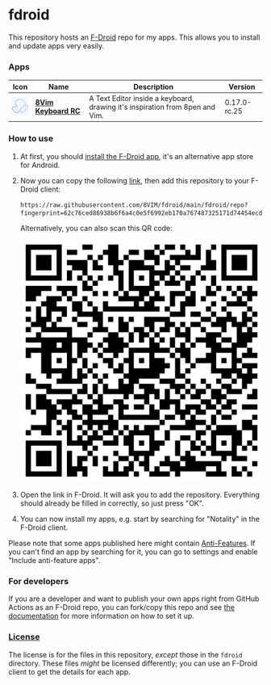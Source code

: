 # fdroid
This repository hosts an [F-Droid](https://f-droid.org/) repo for my apps. This allows you to install and update apps very easily.

### Apps

<!-- This table is auto-generated. Do not edit -->
| Icon | Name | Description | Version |
| --- | --- | --- | --- |
| <a href="https://github.com/8VIM/8VIM"><img src="fdroid/repo/inc.flide.vi8.rc/en-US/icon.png" alt="8Vim Keyboard RC icon" width="36px" height="36px"></a> | [**8Vim Keyboard RC**](https://github.com/8VIM/8VIM) | A Text Editor inside a keyboard, drawing it's inspiration from 8pen and Vim.  | 0.17.0-rc.25 |
<!-- end apps table --><!-- end apps table --><!-- end apps table --><!-- end apps table --><!-- end apps table --><!-- end apps table --><!-- end apps table --><!-- end apps table --><!-- end apps table --><!-- end apps table --><!-- end apps table --><!-- end apps table --><!-- end apps table --><!-- end apps table --><!-- end apps table --><!-- end apps table --><!-- end apps table --><!-- end apps table --><!-- end apps table --><!-- end apps table --><!-- end apps table --><!-- end apps table --><!-- end apps table --><!-- end apps table --><!-- end apps table --><!-- end apps table --><!-- end apps table --><!-- end apps table --><!-- end apps table -->

### How to use
1. At first, you should [install the F-Droid app](https://f-droid.org/), it's an alternative app store for Android.
2. Now you can copy the following [link](https://raw.githubusercontent.com/xarantolus/fdroid/main/fdroid/repo?fingerprint=080898ae4309aeceb58915e43a4b7c4a3e2cda40c91738e2c02f58339ab2fbd7), then add this repository to your F-Droid client:

    ```
    https://raw.githubusercontent.com/8VIM/fdroid/main/fdroid/repo?fingerprint=62c76ced86938b6f6a4c0e5f6992eb170a767487325171d74454ecd924c6408d
    ```

    Alternatively, you can also scan this QR code:

    <p align="center">
      <img src=".github/qrcode.png?raw=true" alt="F-Droid repo QR code"/>
    </p>

3. Open the link in F-Droid. It will ask you to add the repository. Everything should already be filled in correctly, so just press "OK".
4. You can now install my apps, e.g. start by searching for "Notality" in the F-Droid client.

Please note that some apps published here might contain [Anti-Features](https://f-droid.org/en/docs/Anti-Features/). If you can't find an app by searching for it, you can go to settings and enable "Include anti-feature apps".

### For developers
If you are a developer and want to publish your own apps right from GitHub Actions as an F-Droid repo, you can fork/copy this repo and see  [the documentation](setup.md) for more information on how to set it up.

### [License](LICENSE)
The license is for the files in this repository, *except* those in the `fdroid` directory. These files *might* be licensed differently; you can use an F-Droid client to get the details for each app.
